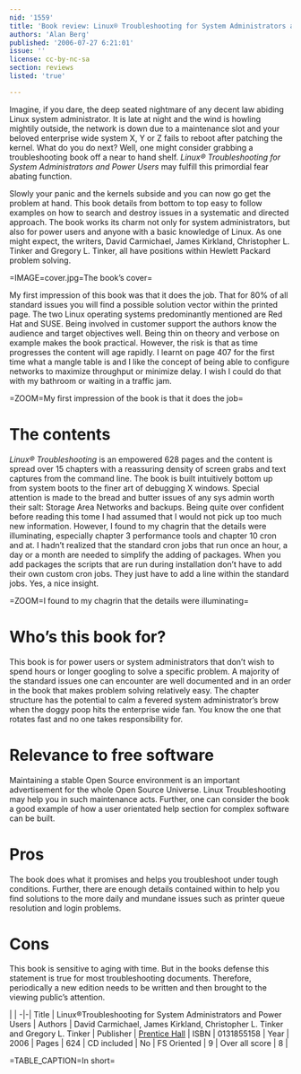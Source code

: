 ```yaml
---
nid: '1559'
title: 'Book review: Linux® Troubleshooting for System Administrators and Power Users <i>by David Carmichael, et al</i>'
authors: 'Alan Berg'
published: '2006-07-27 6:21:01'
issue: ''
license: cc-by-nc-sa
section: reviews
listed: 'true'

---
```

Imagine, if you dare, the deep seated nightmare of any decent law abiding Linux system administrator. It is late at night and the wind is howling mightily outside, the network is down due to a maintenance slot and your beloved enterprise wide system X, Y or Z fails to reboot after patching the kernel. What do you do next? Well, one might consider grabbing a troubleshooting book off a near to hand shelf. _Linux® Troubleshooting for System Administrators and Power Users_ may fulfill this primordial fear abating function.

Slowly your panic and the kernels subside and you can now go get the problem at hand. This book details from bottom to top easy to follow examples on how to search and destroy issues in a systematic and directed approach. The book works its charm not only for system administrators, but also for power users and anyone with a basic knowledge of Linux. As one might expect, the writers, David Carmichael, James Kirkland, Christopher L. Tinker and Gregory L. Tinker, all have positions within Hewlett Packard problem solving.


=IMAGE=cover.jpg=The book’s cover=

My first impression of this book was that it does the job. That for 80% of all standard issues you will find a possible solution vector within the printed page. The two Linux operating systems predominantly mentioned are Red Hat and SUSE. Being involved in customer support the authors know the audience and target objectives well. Being thin on theory and verbose on example makes the book practical. However, the risk is that as time progresses the content will age rapidly. I learnt on page 407 for the first time what a mangle table is and I like the concept of being able to configure networks to maximize throughput or minimize delay. I wish I could do that with my bathroom or waiting in a traffic jam.


=ZOOM=My first impression of the book is that it does the job=


# The contents

_Linux® Troubleshooting_ is an empowered 628 pages and the content is spread over 15 chapters with a reassuring density of screen grabs and text captures from the command line. The book is built intuitively bottom up from system boots to the finer art of debugging X windows. Special attention is made to the bread and butter issues of any sys admin worth their salt: Storage Area Networks and backups. Being quite over confident before reading this tome I had assumed that I would not pick up too much new information. However, I found to my chagrin that the details were illuminating, especially chapter 3 performance tools and chapter 10 cron and at. I hadn’t realized that the standard cron jobs that run once an hour, a day or a month are needed to simplify the adding of packages. When you add packages the scripts that are run during installation don’t have to add their own custom cron jobs. They just have to add a line within the standard jobs. Yes, a nice insight.


=ZOOM=I found to my chagrin that the details were illuminating=


# Who’s this book for?

This book is for power users or system administrators that don’t wish to spend hours or longer googling to solve a specific problem. A majority of the standard issues one can encounter are well documented and in an order in the book that makes problem solving relatively easy. The chapter structure has the potential to calm a fevered system administrator’s brow when the doggy poop hits the enterprise wide fan. You know the one that rotates fast and no one takes responsibility for.


# Relevance to free software

Maintaining a stable Open Source environment is an important advertisement for the whole Open Source Universe. Linux Troubleshooting may help you in such maintenance acts. Further, one can consider the book a good example of how a user orientated help section for complex software can be built.


# Pros

The book does what it promises and helps you troubleshoot under tough conditions. Further, there are enough details contained within to help you find solutions to the more daily and mundane issues such as printer queue resolution and login problems.


# Cons

This book is sensitive to aging with time. But in the books defense this statement is true for most troubleshooting documents. Therefore, periodically a new edition needs to be written and then brought to the viewing public’s attention.


 | |
-|-|
Title | Linux®Troubleshooting for System Administrators and Power Users | 
Authors | David Carmichael, James Kirkland, Christopher L. Tinker and Gregory L. Tinker | 
Publisher | [Prentice Hall](http://www.phptr.com/) | 
ISBN | 0131855158 | 
Year | 2006 | 
Pages | 624 | 
CD included | No | 
FS Oriented | 9 | 
Over all score | 8 | 

=TABLE_CAPTION=In short=

